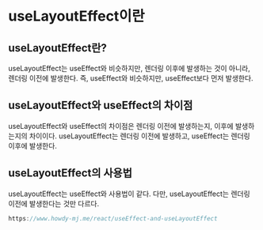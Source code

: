 # useLayoutEffect이란

## useLayoutEffect란?

useLayoutEffect는 useEffect와 비슷하지만, 렌더링 이후에 발생하는 것이 아니라, 렌더링 이전에 발생한다. 즉, useEffect와 비슷하지만, useEffect보다 먼저 발생한다.

## useLayoutEffect와 useEffect의 차이점

useLayoutEffect와 useEffect의 차이점은 렌더링 이전에 발생하는지, 이후에 발생하는지의 차이이다. useLayoutEffect는 렌더링 이전에 발생하고, useEffect는 렌더링 이후에 발생한다.

## useLayoutEffect의 사용법

useLayoutEffect는 useEffect와 사용법이 같다. 다만, useLayoutEffect는 렌더링 이전에 발생한다는 것만 다르다.

```javascript
https://www.howdy-mj.me/react/useEffect-and-useLayoutEffect
```

